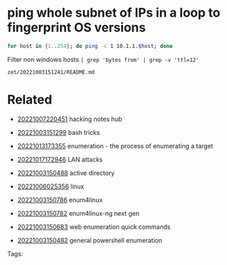 # ping whole subnet of IPs in a loop to fingerprint OS versions
```bash
for host in {1..254}; do ping -c 1 10.1.1.$host; done
```
Filter non windows hosts `| grep 'bytes from' | grep -v 'ttl=12'`

` zet/20221003151241/README.md `

# Related

- [20221007220451](/zet/20221007220451/README.md) hacking notes hub

- [20221003151299](/zet/20221003151299/README.md) bash tricks

- [20221013173355](/zet/20221013173355/README.md) enumeration - the process of enumerating a target

- [20221017172946](/zet/20221017172946/README.md) LAN attacks

- [20221003150488](/zet/20221003150488/README.md) active directory

- [20221006025356](/zet/20221006025356/README.md) linux
- [20221003150786](/zet/20221003150786/README.md) enum4linux
- [20221003150782](/zet/20221003150782/README.md) enum4linux-ng next gen
- [20221003150683](/zet/20221003150683/README.md) web enumeration quick commands
- [20221003150482](/zet/20221003150482/README.md) general powershell enumeration

Tags:

    
